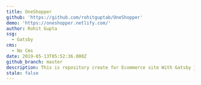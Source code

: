 ```yaml
---
title: OneShopper
github: 'https://github.com/rohitguptab/OneShopper'
demo: 'https://oneshopper.netlify.com/'
author: Rohit Gupta
ssg:
  - Gatsby
cms:
  - No Cms
date: 2019-05-13T05:52:36.000Z
github_branch: master
description: This is repository create for Ecommerce site With Gatsby js
stale: false
---
```

